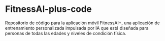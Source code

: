 # FitnessAI-plus-code
Repositorio de código para la aplicación móvil FitnessAI+, una aplicación de entrenamiento personalizada impulsada por IA que está diseñada para personas de todas las edades y niveles de condición física.
